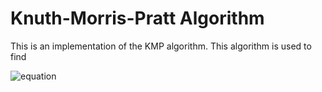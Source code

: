 Knuth-Morris-Pratt Algorithm
==============

This is an implementation of the KMP algorithm. This algorithm is used to find 

![equation](https://scontent-b-lhr.xx.fbcdn.net/hphotos-ash3/4707_1144136613249_3813135_n.jpg)

